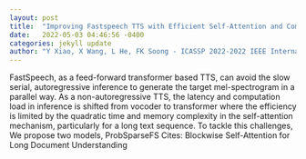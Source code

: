 ```yaml
---
layout: post
title:  "Improving Fastspeech TTS with Efficient Self-Attention and Compact Feed-Forward Network"
date:   2022-05-03 04:46:56 -0400
categories: jekyll update
author: "Y Xiao, X Wang, L He, FK Soong - ICASSP 2022-2022 IEEE International Conference , 2022"
---
```

FastSpeech, as a feed-forward transformer based TTS, can avoid the slow serial, autoregressive inference to generate the target mel-spectrogram in a parallel way. As a non-autoregressive TTS, the latency and computation load in inference is shifted from vocoder to transformer where the efficiency is limited by the quadratic time and memory complexity in the self-attention mechanism, particularly for a long text sequence. To tackle this challenges, We propose two models, ProbSparseFS Cites: Blockwise Self-Attention for Long Document Understanding